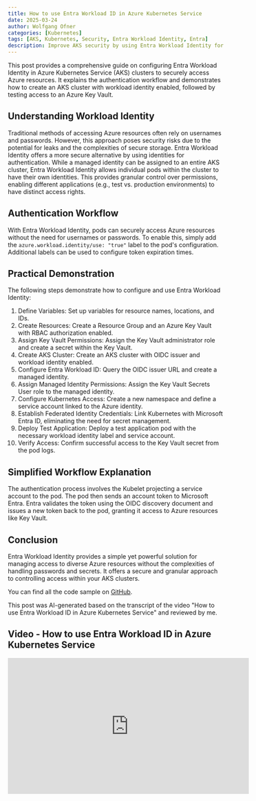 ```yaml
---
title: How to use Entra Workload ID in Azure Kubernetes Service
date: 2025-03-24
author: Wolfgang Ofner
categories: [Kubernetes]
tags: [AKS, Kubernetes, Security, Entra Workload Identity, Entra]
description: Improve AKS security by using Entra Workload Identity for identity-based access to Azure services, eliminating the need for usernames and passwords.
---
```


This post provides a comprehensive guide on configuring Entra Workload Identity in Azure Kubernetes Service (AKS) clusters to securely access Azure resources. It explains the authentication workflow and demonstrates how to create an AKS cluster with workload identity enabled, followed by testing access to an Azure Key Vault.

## Understanding Workload Identity

Traditional methods of accessing Azure resources often rely on usernames and passwords. However, this approach poses security risks due to the potential for leaks and the complexities of secure storage.  Entra Workload Identity offers a more secure alternative by using identities for authentication. While a managed identity can be assigned to an entire AKS cluster, Entra Workload Identity allows individual pods within the cluster to have their own identities. This provides granular control over permissions, enabling different applications (e.g., test vs. production environments) to have distinct access rights.

## Authentication Workflow

With Entra Workload Identity, pods can securely access Azure resources without the need for usernames or passwords. To enable this, simply add the `azure.workload.identity/use: "true"` label to the pod's configuration. Additional labels can be used to configure token expiration times.

## Practical Demonstration

The following steps demonstrate how to configure and use Entra Workload Identity:

1. Define Variables: Set up variables for resource names, locations, and IDs.
2. Create Resources: Create a Resource Group and an Azure Key Vault with RBAC authorization enabled.
3. Assign Key Vault Permissions: Assign the Key Vault administrator role and create a secret within the Key Vault.
4. Create AKS Cluster: Create an AKS cluster with OIDC issuer and workload identity enabled.
5. Configure Entra Workload ID: Query the OIDC issuer URL and create a managed identity.
6. Assign Managed Identity Permissions: Assign the Key Vault Secrets User role to the managed identity.
7. Configure Kubernetes Access: Create a new namespace and define a service account linked to the Azure identity.
8. Establish Federated Identity Credentials: Link Kubernetes with Microsoft Entra ID, eliminating the need for secret management.
9. Deploy Test Application: Deploy a test application pod with the necessary workload identity label and service account.
10. Verify Access: Confirm successful access to the Key Vault secret from the pod logs.

## Simplified Workflow Explanation

The authentication process involves the Kubelet projecting a service account to the pod. The pod then sends an account token to Microsoft Entra. Entra validates the token using the OIDC discovery document and issues a new token back to the pod, granting it access to Azure resources like Key Vault.

## Conclusion

Entra Workload Identity provides a simple yet powerful solution for managing access to diverse Azure resources without the complexities of handling passwords and secrets. It offers a secure and granular approach to controlling access within your AKS clusters.

You can find all the code sample on <a href="https://github.com/WolfgangOfner/Youtube/tree/main/How%20to%20use%20Entra%20Workload%20ID%20in%20Azure%20Kubernetes%20Service" target="_blank" rel="noopener noreferrer">GitHub</a>.

This post was AI-generated based on the transcript of the video "How to use Entra Workload ID in Azure Kubernetes Service" and reviewed by me.

## Video - How to use Entra Workload ID in Azure Kubernetes Service

<iframe width="560" height="315" src="https://www.youtube.com/embed/ZEn2Zh9o1hQ" title="YouTube video player" frameborder="0" allow="accelerometer; autoplay; clipboard-write; encrypted-media; gyroscope; picture-in-picture; web-share" referrerpolicy="strict-origin-when-cross-origin" allowfullscreen></iframe>
